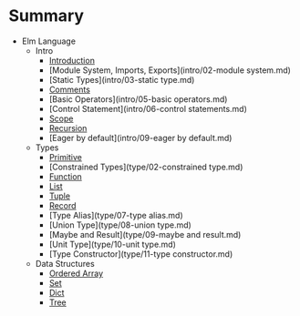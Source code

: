 # Summary

* Elm Language
  * Intro
     * [Introduction](intro/01-intro.md)
     * [Module System, Imports, Exports](intro/02-module system.md)
     * [Static Types](intro/03-static type.md)
     * [Comments](intro/04-comments.md)
     * [Basic Operators](intro/05-basic operators.md)
     * [Control Statement](intro/06-control statements.md)
     * [Scope](intro/07-scope.md)
     * [Recursion](intro/08-recursion.md)
     * [Eager by default](intro/09-eager by default.md)
  * Types
     * [Primitive](type/01-primitive.md)
     * [Constrained Types](type/02-constrained type.md)
     * [Function](type/03-function.md)
     * [List](type/04-list.md)
     * [Tuple](type/05-tuple.md)
     * [Record](type/06-record.md)
     * [Type Alias](type/07-type alias.md)
     * [Union Type](type/08-union type.md)
     * [Maybe and Result](type/09-maybe and result.md)
     * [Unit Type](type/10-unit type.md)
     * [Type Constructor](type/11-type constructor.md)
  * Data Structures
    * [Ordered Array](data-structure/01-array.md)
    * [Set](data-structure/02-set.md)
    * [Dict](data-structure/03-dict.md)
    * [Tree](data-structure/04-tree.md)
